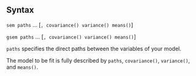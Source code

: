 ## Syntax

`sem paths` ... \[`, covariance() variance() means()`\]

`gsem paths` ... \[`, covariance() variance() means()`\]

`paths` specifies the direct paths between the variables of your model.

The model to be fit is fully described by `paths`, `covariance()`,
`variance()`, and `means()`.
